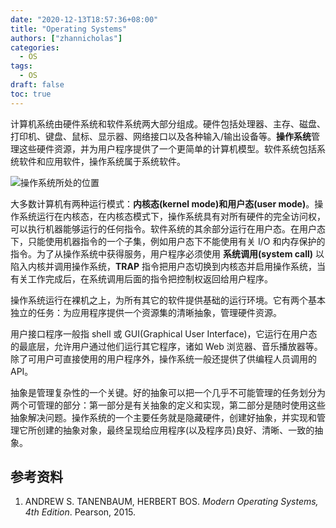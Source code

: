 ```yaml
---
date: "2020-12-13T18:57:36+08:00"
title: "Operating Systems"
authors: ["zhannicholas"]
categories:
  - OS
tags:
  - OS
draft: false
toc: true
---
```


计算机系统由硬件系统和软件系统两大部分组成。硬件包括处理器、主存、磁盘、打印机、键盘、鼠标、显示器、网络接口以及各种输入/输出设备等。**操作系统**管理这些硬件资源，并为用户程序提供了一个更简单的计算机模型。软件系统包括系统软件和应用软件，操作系统属于系统软件。

![操作系统所处的位置](/images/operating_systems/where-the-operating-system-fits-in.png)

大多数计算机有两种运行模式：**内核态(kernel mode)**和**用户态(user mode)**。操作系统运行在内核态，在内核态模式下，操作系统具有对所有硬件的完全访问权，可以执行机器能够运行的任何指令。软件系统的其余部分运行在用户态。在用户态下，只能使用机器指令的一个子集，例如用户态下不能使用有关 I/O 和内存保护的指令。为了从操作系统中获得服务，用户程序必须使用 **系统调用(system call)** 以陷入内核并调用操作系统，**TRAP** 指令把用户态切换到内核态并启用操作系统，当有关工作完成后，在系统调用后面的指令把控制权返回给用户程序。

操作系统运行在裸机之上，为所有其它的软件提供基础的运行环境。它有两个基本独立的任务：为应用程序提供一个资源集的清晰抽象，管理硬件资源。

用户接口程序一般指 shell 或 GUI(Graphical User Interface)，它运行在用户态的最底层，允许用户通过他们运行其它程序，诸如 Web 浏览器、音乐播放器等。除了可用户可直接使用的用户程序外，操作系统一般还提供了供编程人员调用的 API。

抽象是管理复杂性的一个关键。好的抽象可以把一个几乎不可能管理的任务划分为两个可管理的部分：第一部分是有关抽象的定义和实现，第二部分是随时使用这些抽象解决问题。操作系统的一个主要任务就是隐藏硬件，创建好抽象，并实现和管理它所创建的抽象对象，最终呈现给应用程序(以及程序员)良好、清晰、一致的抽象。

## 参考资料
1. ANDREW S. TANENBAUM, HERBERT BOS. *Modern Operating Systems, 4th Edition*. Pearson, 2015.
